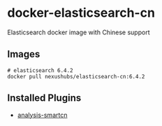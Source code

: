 # docker-elasticsearch-cn

Elasticsearch docker image with Chinese support

## Images

```shell
# elasticsearch 6.4.2
docker pull nexushubs/elasticsearch-cn:6.4.2
```

## Installed Plugins

* [analysis-smartcn](https://github.com/elastic/elasticsearch/tree/master/plugins/analysis-smartcn/)
